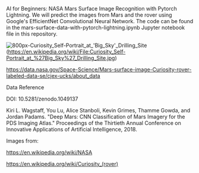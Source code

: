 AI for Beginners: NASA Mars Surface Image Recognition with Pytorch Lightning.  We will predict the images from Mars and the rover using Google's EfficientNet Convolutional Neural Network.  The code can be found in the mars-surface-data-with-pytorch-lightning.ipynb Jupyter notebook file in this repository.

![800px-Curiosity_Self-Portrait_at_'Big_Sky'_Drilling_Site](https://github.com/user-attachments/assets/bbb9fdc1-5621-4b74-8faf-4862304b8324)
(https://en.wikipedia.org/wiki/File:Curiosity_Self-Portrait_at_%27Big_Sky%27_Drilling_Site.jpg)

https://data.nasa.gov/Space-Science/Mars-surface-image-Curiosity-rover-labeled-data-se/cjex-ucks/about_data

Data Reference

DOI: 10.5281/zenodo.1049137

Kiri L. Wagstaff, You Lu, Alice Stanboli, Kevin Grimes, Thamme Gowda, and Jordan Padams. "Deep Mars: CNN Classification of Mars Imagery for the PDS Imaging Atlas." Proceedings of the Thirtieth Annual Conference on Innovative Applications of Artificial Intelligence, 2018.

Images from:

https://en.wikipedia.org/wiki/NASA

https://en.wikipedia.org/wiki/Curiosity_(rover)
